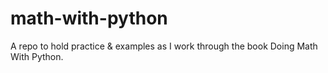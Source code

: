 # math-with-python
A repo to hold practice &amp; examples as I work through the book Doing Math With Python.

